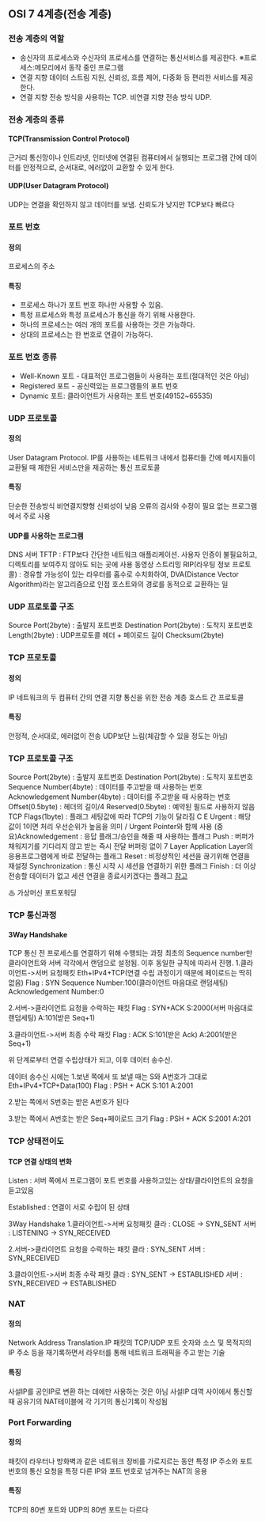 ## OSI 7 4계층(전송 계층)
### 전송 계층의 역할
- 송신자의 프로세스와 수신자의 프로세스를 연결하는 통신서비스를 제공한다.
※프로세스:메모리에서 동작 중인 프로그램
- 연결 지향 데이터 스트림 지원, 신뢰성, 흐름 제어, 다중화 등 편리한 서비스를 제공한다.
- 연결 지향 전송 방식을 사용하는 TCP. 비연결 지향 전송 방식 UDP.


### 전송 계층의 종류
#### TCP(Transmission Control Protocol)  
근거리 통신망이나 인트라넷, 인터넷에 연결된 컴퓨터에서 실행되는 프로그램 간에 데이터를 안정적으로, 순서대로, 에러없이 교환할 수 있게 한다.

#### UDP(User Datagram Protocol) 
UDP는 연결을 확인하지 않고 데이터를 보냄. 신뢰도가 낮지만 TCP보다 빠르다



### 포트 번호

#### 정의
프로세스의 주소

#### 특징
- 프로세스 하나가 포트 번호 하나만 사용할 수 있음.
- 특정 프로세스와 특정 프로세스가 통신을 하기 위해 사용한다.
- 하나의 프로세스는 여러 개의 포트를 사용하는 것은 가능하다.
- 상대의 프로세스는 한 번호로 연결이 가능하다.

### 포트 번호 종류

- Well-Known 포트 - 대표적인 프로그램들이 사용하는 포트(절대적인 것은 아님)
- Registered 포트 - 공신력있는 프로그램들의 포트 번호
- Dynamic 포트: 클라이언트가 사용하는 포트 번호(49152~65535)



### **UDP 프로토콜**
#### 정의
User Datagram Protocol. IP를 사용하는 네트워크 내에서 컴퓨터들 간에 메시지들이 교환될 때 제한된 서비스만을 제공하는 통신 프로토콜

#### 특징
단순한 전송방식
비연결지향형
신뢰성이 낮음
오류의 검사와 수정이 필요 없는 프로그램에서 주로 사용

#### UDP를 사용하는 프로그램
 DNS 서버 
TFTP : FTP보다 간단한 네트워크 애플리케이션. 사용자 인증이 불필요하고, 디렉토리를 보여주지 않아도 되는 곳에 사용
동영상 스트리밍
RIP(라우팅 정보 프로토콜) : 경유할 가능성이 있는 라우터를 홉수로 수치화하여, DVA(Distance Vector Algorithm)라는 알고리즘으로 인접 호스트와의 경로를 동적으로 교환하는 일

### **UDP 프로토콜 구조**
Source Port(2byte) : 출발지 포트번호
Destination Port(2byte) : 도착지 포트번호
Length(2byte) : UDP프로토콜 헤더 + 페이로드 길이
Checksum(2byte) 


### **TCP 프로토콜**
#### 정의
IP 네트워크의 두 컴퓨터 간의 연결 지향 통신을 위한 전송 계층 호스트 간 프로토콜

#### 특징
안정적, 순서대로, 에러없이 전송
UDP보단 느림(체감할 수 있을 정도는 아님)

### **TCP 프로토콜 구조**
Source Port(2byte) : 출발지 포트번호
Destination Port(2byte) : 도착지 포트번호
Sequence Number(4byte) : 데이터를 주고받을 때 사용하는 번호
Acknowledgement Number(4byte) : 데이터를 주고받을 때 사용하는 번호
Offset(0.5byte) : 헤더의 길이/4
Reserved(0.5byte) : 예약된 필드로 사용하지 않음
TCP Flags(1byte) : 플래그 세팅값에 따라 TCP의 기능이 달라짐
C 
E 
Urgent : 해당 값이 1이면 처리 우선순위가 높음을 의미 / Urgent Pointer와 함께 사용
(중요)Acknowledgement : 응답 플래그/승인을 해줄 때 사용하는 플래그 
Push :   버퍼가 채워지기를 기다리지 않고 받는 즉시 전달
	버퍼링 없이 7 Layer Application Layer의 응용프로그램에게 바로 전달하는 플래그 
Reset : 비정상적인 세션을 끊기위해 연결을 재설정
Synchronization : 통신 시작 시 세션을 연결하기 위한 플래그 
Finish : 더 이상 전송할 데이터가 없고 세션 연결을 종료시키겠다는 플래그
[참고](https://hongpossible.tistory.com/entry/TCP-Flag%EB%9E%80)

♨ 가상머신 포트포워딩 



### TCP 통신과정
#### 3Way Handshake
TCP 통신 전 프로세스를 연결하기 위해 수행되는 과정
최초의 Sequence number만 클라이언트와 서버 각각에서 랜덤으로 설정됨.
이후 동일한 규칙에 따라서 진행.
1.클라이언트->서버 요청패킷
Eth+IPv4+TCP(연결 수립 과정이기 때문에 페이로드는 딱히 없음)
Flag : SYN
Sequence Number:100(클라이언트 마음대로 랜덤세팅) Acknowledgement Number:0

2.서버->클라이언트 요청을 수락하는 패킷
Flag : SYN+ACK
S:2000(서버 마음대로 랜덤세팅) A:101(받은 Seq+1)

3.클라이언트->서버 최종 수락 패킷
Flag : ACK
S:101(받은 Ack) A:2001(받은 Seq+1)

위 단계로부터 연결 수립상태가 되고, 이후 데이터 송수신.

데이터 송수신 시에는
1.보낸 쪽에서 또 보낼 때는 S와 A번호가 그대로
Eth+IPv4+TCP+Data(100)
Flag : PSH + ACK
S:101 A:2001

2.받는 쪽에서 S번호는 받은 A번호가 된다

3.받는 쪽에서 A번호는 받은 Seq+페이로드 크기
Flag : PSH + ACK
S:2001 A:201


### TCP 상태전이도

#### TCP 연결 상태의 변화
Listen : 서버 쪽에서 프로그램이 포트 번호를 사용하고있는 상태/클라이언트의 요청을 듣고있음

Established : 연결이 서로 수립이 된 상태

3Way Handshake
1.클라이언트->서버 요청패킷
클라 : CLOSE -> SYN_SENT
서버 : LISTENING -> SYN_RECEIVED

2.서버->클라이언트 요청을 수락하는 패킷
클라 : SYN_SENT
서버 : SYN_RECEIVED

3.클라이언트->서버 최종 수락 패킷
클라 : SYN_SENT -> ESTABLISHED
서버 : SYN_RECEIVED -> ESTABLISHED



### **NAT**
#### 정의
Network Address Translation.IP 패킷의 TCP/UDP 포트 숫자와 소스 및 목적지의 IP 주소 등을 재기록하면서 라우터를 통해 네트워크 트래픽을 주고 받는 기술

#### 특징
사설IP를 공인IP로 변환 하는 데에만 사용하는 것은 아님
사설IP 대역 사이에서 통신할 때 공유기의 NAT테이블에 각 기기의 통신기록이 작성됨

### Port Forwarding  
#### 정의
패킷이 라우터나 방화벽과 같은 네트워크 장비를 가로지르는 동안 특정 IP 주소와 포트 번호의 통신 요청을 특정 다른 IP와 포트 번호로 넘겨주는 NAT의 응용

#### 특징
TCP의 80번 포트와 UDP의 80번 포트는 다르다
